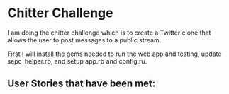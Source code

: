 Chitter Challenge
=================

I am doing the chitter challenge which is to create a Twitter clone that allows the user to post messages to a public stream.

First I will install the gems needed to run the web app and testing, update sepc_helper.rb, and setup app.rb and config.ru.

User Stories that have been met:
-------

```





```
